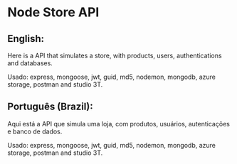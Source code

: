 # Node Store API

<h2>English:</h2>
<p>
Here is a API that simulates a store, with products, users, authentications and databases.

Usado: express, mongoose, jwt, guid, md5, nodemon, mongodb, azure storage, postman and studio 3T.
</p>

<h2>Português (Brazil):</h2>
<p>
Aqui está a API que simula uma loja, com produtos, usuários, autenticações e banco de dados.

Usado: express, mongoose, jwt, guid, md5, nodemon, mongodb, azure storage, postman and studio 3T.
</p>
